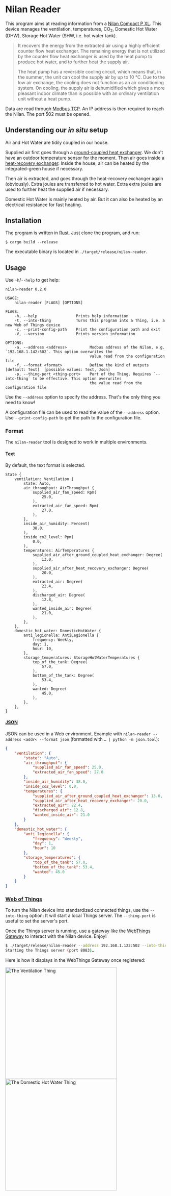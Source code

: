 # Nilan Reader

This program aims at reading information from a [Nilan Compact P
XL](https://www.nilan.dk/en-gb/frontpage/solutions/domestic-solutions/compact-solutions/compact-p-xl). This
device manages the ventilation, temperatures, CO<sub>2</sub>, Domestic
Hot Water (DHW), Storage Hot Water (SHW, i.e. hot water tank).

> It recovers the energy from the extracted air using a highly
> efficient counter flow heat exchanger. The remaining energy that is
> not utilized by the counter flow heat exchanger is used by the heat
> pump to produce hot water, and to further heat the supply air.
> 
> The heat pump has a reversible cooling circuit, which means that, in
> the summer, the unit can cool the supply air by up to 10 °C. Due to
> the low air exchange, the cooling does not function as an air
> conditioning system. On cooling, the supply air is dehumidified
> which gives a more pleasant indoor climate than is possible with an
> ordinary ventilation unit without a heat pump.

Data are read through [Modbus
TCP](https://en.wikipedia.org/wiki/Modbus). An IP address is then
required to reach the Nilan. The port 502 must be opened.

## Understanding our _in situ_ setup

Air and Hot Water are tidily coupled in our house.

Supplied air first goes through a [ground-coupled heat
exchanger](https://en.wikipedia.org/wiki/Ground-coupled_heat_exchanger). We
don't have an outdoor temperature sensor for the moment. Then air goes
inside a [heat-recovery
exchanger](https://en.wikipedia.org/wiki/Heat_recovery_ventilation). Inside
the house, air can be heated by the integrated-green house if
necessary.

Then air is extracted, and goes through the heat-recovery exchanger
again (obviously). Extra joules are transferred to hot water. Extra
extra joules are used to further heat the supplied air if necessary.

Domestic Hot Water is mainly heated by air. But it can also be heated
by an electrical resistance for fast heating.

## Installation

The program is written in [Rust](https://www.rust-lang.org/). Just
clone the program, and run:

```shell
$ cargo build --release
```

The executable binary is located in `./target/release/nilan-reader`.

## Usage

Use `-h`/`--help` to get help:

```
nilan-reader 0.2.0

USAGE:
    nilan-reader [FLAGS] [OPTIONS]

FLAGS:
    -h, --help                 Prints help information
    -t, --into-thing           Turns this program into a Thing, i.e. a new Web of Things device
    -c, --print-config-path    Print the configuration path and exit
    -V, --version              Prints version information

OPTIONS:
    -a, --address <address>          Modbus address of the Nilan, e.g. `192.168.1.142:502`. This option overwrites the
                                     value read from the configuration file
    -f, --format <format>            Define the kind of outputs [default: Text]  [possible values: Text, Json]
    -p, --thing-port <thing-port>    Port of the Thing. Requires `--into-thing` to be effective. This option overwrites
                                     the value read from the configuration file
```

Use the `--address` option to specify the address. That's the only
thing you need to know!

A configuration file can be used to read the value of the `--address`
option. Use `--print-config-path` to get the path to the configuration
file.

### Format

The `nilan-reader` tool is designed to work in multiple environments.

#### Text

By default, the text format is selected.

```text
State {
    ventilation: Ventilation {
        state: Auto,
        air_throughput: AirThroughput {
            supplied_air_fan_speed: Rpm(
                25.0,
            ),
            extracted_air_fan_speed: Rpm(
                27.0,
            ),
        },
        inside_air_humidity: Percent(
            38.0,
        ),
        inside_co2_level: Ppm(
            0.0,
        ),
        temperatures: AirTemperatures {
            supplied_air_after_ground_coupled_heat_exchanger: Degree(
                13.0,
            ),
            supplied_air_after_heat_recovery_exchanger: Degree(
                20.0,
            ),
            extracted_air: Degree(
                22.4,
            ),
            discharged_air: Degree(
                12.8,
            ),
            wanted_inside_air: Degree(
                21.0,
            ),
        },
    },
    domestic_hot_water: DomesticHotWater {
        anti_legionella: AntiLegionella {
            frequency: Weekly,
            day: 1,
            hour: 10,
        },
        storage_temperatures: StorageHotWaterTemperatures {
            top_of_the_tank: Degree(
                57.0,
            ),
            bottom_of_the_tank: Degree(
                53.4,
            ),
            wanted: Degree(
                45.0,
            ),
        },
    },
}
```

#### [JSON](https://www.json.org/json-en.html)

JSON can be used in a Web environment. Example with `nilan-reader
--address <addr< --format json` (formatted with `… | python -m
json.tool`):

```json
{
    "ventilation": {
        "state": "Auto",
        "air_throughput": {
            "supplied_air_fan_speed": 25.0,
            "extracted_air_fan_speed": 27.0
        },
        "inside_air_humidity": 38.0,
        "inside_co2_level": 0.0,
        "temperatures": {
            "supplied_air_after_ground_coupled_heat_exchanger": 13.0,
            "supplied_air_after_heat_recovery_exchanger": 20.0,
            "extracted_air": 22.4,
            "discharged_air": 12.8,
            "wanted_inside_air": 21.0
        }
    },
    "domestic_hot_water": {
        "anti_legionella": {
            "frequency": "Weekly",
            "day": 1,
            "hour": 10
        },
        "storage_temperatures": {
            "top_of_the_tank": 57.0,
            "bottom_of_the_tank": 53.4,
            "wanted": 45.0
        }
    }
}
```

### [Web of Things](https://www.w3.org/WoT/)

To turn the Nilan device into standardized connected things, use the
`--into-thing` option: It will start a local Things server. The
`--thing-port` is useful to set the server's port.

Once the Things server is running, use a gateway like the [WebThings
Gateway](https://iot.mozilla.org/gateway/) to interact with the Nilan
device. Enjoy!

```sh
$ ./target/release/nilan-reader --address 192.168.1.122:502 --into-thing --thing-port 8083
Starting the Things server (port 8083)…
```

Here is how it displays in the WebThings Gateway once registered:

<img src="./doc/webthings_gateway/ventilation.png" alt="The Ventilation Thing" width="350px" />
<img src="./doc/webthings_gateway/domestic_hot_water.png" alt="The Domestic Hot Water Thing" width="350px" />
